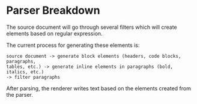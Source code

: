 # Parser Breakdown

The source document will go through several filters which will create elements
based on regular expression.

The current process for generating these elements is:

```
source document -> generate block elements (headers, code blocks, paragraphs,
tables, etc.) -> generate inline elements in paragraphs (bold, italics, etc.)
-> filter paragraphs
```

After parsing, the renderer writes text based on the elements created from the
parser.
